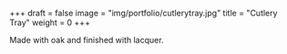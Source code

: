 +++
draft = false
image = "img/portfolio/cutlerytray.jpg"
title = "Cutlery Tray"
weight = 0
+++

<!--more-->

Made with oak and finished with lacquer.